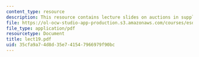 ```yaml
---
content_type: resource
description: This resource contains lecture slides on auctions in supply chain management.
file: https://ol-ocw-studio-app-production.s3.amazonaws.com/courses/esd-260j-logistics-systems-fall-2006/35cfa9a74d8d35e741547966979f90bc_lect19.pdf
file_type: application/pdf
resourcetype: Document
title: lect19.pdf
uid: 35cfa9a7-4d8d-35e7-4154-7966979f90bc
---
```

